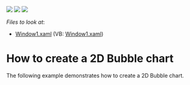<!-- default badges list -->
![](https://img.shields.io/endpoint?url=https://codecentral.devexpress.com/api/v1/VersionRange/128568964/10.1.4%2B)
[![](https://img.shields.io/badge/Open_in_DevExpress_Support_Center-FF7200?style=flat-square&logo=DevExpress&logoColor=white)](https://supportcenter.devexpress.com/ticket/details/E1644)
[![](https://img.shields.io/badge/📖_How_to_use_DevExpress_Examples-e9f6fc?style=flat-square)](https://docs.devexpress.com/GeneralInformation/403183)
<!-- default badges end -->
<!-- default file list -->
*Files to look at*:

* [Window1.xaml](./CS/Window1.xaml) (VB: [Window1.xaml](./VB/Window1.xaml))
<!-- default file list end -->
# How to create a 2D Bubble chart


<p>The following example demonstrates how to create a 2D Bubble chart.</p>

<br/>


